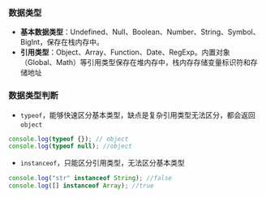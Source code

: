 ### 数据类型

- **基本数据类型**：Undefined、Null、Boolean、Number、String、Symbol、BigInt，保存在栈内存中。
- **引用类型**：Object、Array、Function、Date、RegExp。内置对象（Global、Math）等引用类型保存在堆内存中，栈内存存储变量标识符和存储地址

### 数据类型判断

- `typeof`，能够快速区分基本类型，缺点是复杂引用类型无法区分，都会返回`object`

```javascript
console.log(typeof {}); // object
console.log(typeof null); //object
```

- `instanceof`，只能区分引用类型，无法区分基本类型

```javascript
console.log("str" instanceof String); //false
console.log([] instanceof Array); //true
```
